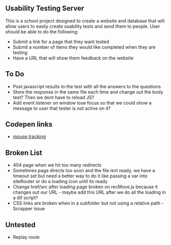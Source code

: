 ## Usability Testing Server
This is a school project designed to create a website and database that will allow users to easily create usability tests and send them to people.
User should be able to do the following:

* Submit a link for a page that they want tested
* Submit a number of items they would like completed when they are testing
* Have a URL that will show them feedback on the website

## To Do

* Post javascript results to the test with all the answers to the questions
* Store the response in the same file each time and change out the body text? Then we dont have to reload JS?
* Add event listener on window lose focus so that we could show a message to user that tester is not active on it?

## Codepen links

* [mouse tracking](https://codepen.io/riderjensen/pen/xaRNEy)

## Broken List

* 404 page when we hit too many redirects
* Sometimes page directs too soon and the file isnt ready, we have a timeout set but need a better way to do it like passing a var into siteRouter or do a loading icon until its ready
* Change href/src after loading page broken on recMove.js because it changes out our URL - maybe add this URL after we do all the loading in a dif script?
* CSS links are broken when in a subfolder but not using a relative path - Scrapper issue

## Untested

* Replay route